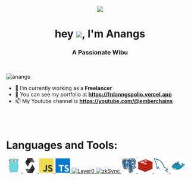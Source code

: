 <div align="center" >
  <img src="https://media.giphy.com/media/gjrYDwbjnK8x36xZIO/giphy.gif" width="250"/>
  <h1 align="center">hey <img src="https://media.giphy.com/media/hvRJCLFzcasrR4ia7z/giphy.gif" width="30px"/>, I'm Anangs</h1>
  <h3 align="center">A Passionate Wibu</h3>
</div>

<br/>
<p align="left"> <img src="https://komarev.com/ghpvc/?username=faridanangs&label=Profile%20views&color=ba0bea&style=flat" alt="anangs" /></p>

- 🔭 I’m currently working as a **Freelancer**
- 🔗 You can see my portfolio at **https://frdanngspolio.vercel.app**
- 📫 My Youtube channel is **https://youtube.com/@emberchains**

<br/>
<br/>

<p align="left">
</p>

<h1>Languages and Tools:</h1>
<div align="center">
  <p align="left">
    <a href="https://golang.org" target="_blank" rel="noreferrer">
      <img src="https://raw.githubusercontent.com/devicons/devicon/master/icons/go/go-original.svg" alt="golang" width="40" height="40"/>
    </a>
    <a href="https://soliditylang.org" target="_blank" rel="noreferrer">
      <img src="https://raw.githubusercontent.com/devicons/devicon/master/icons/solidity/solidity-original.svg" alt="solidity" width="40" height="40"/>
    </a>
    <a href="https://developer.mozilla.org/en-US/docs/Web/JavaScript" target="_blank" rel="noreferrer">
      <img src="https://raw.githubusercontent.com/devicons/devicon/master/icons/javascript/javascript-original.svg" alt="javascript" width="40" height="40"/>
    </a>
    <a href="https://www.typescriptlang.org" target="_blank" rel="noreferrer">
      <img src="https://raw.githubusercontent.com/devicons/devicon/master/icons/typescript/typescript-original.svg" alt="typescript" width="40" height="40"/>
    </a>
    <a href="https://layerzero.network" target="_blank" rel="noreferrer">
      <img src="https://avatars.githubusercontent.com/u/90789833?s=200&v=4" alt="Layer0" width="40" height="40"/>
    </a>
    <a href="https://zksync.io" target="_blank" rel="noreferrer">
      <img src="https://avatars.githubusercontent.com/u/42489169?s=200&v=4" alt="zkSync" width="40" height="40"/>
    </a>
    <a href="https://www.postgresql.org" target="_blank" rel="noreferrer">
      <img src="https://raw.githubusercontent.com/devicons/devicon/master/icons/postgresql/postgresql-original.svg" alt="PostgreSQL" width="40" height="40"/>
    </a>
    <a href="https://redis.io/" target="_blank" rel="noreferrer">
      <img src="https://raw.githubusercontent.com/devicons/devicon/master/icons/redis/redis-original.svg" alt="Redis" width="40" height="40"/>
    </a>
    <a href="https://www.mysql.com/" target="_blank" rel="noreferrer">
      <img src="https://raw.githubusercontent.com/devicons/devicon/master/icons/mysql/mysql-original.svg" alt="MySQL" width="40" height="40"/>
    </a>
    <a href="https://www.docker.com/" target="_blank" rel="noreferrer">
      <img src="https://raw.githubusercontent.com/devicons/devicon/master/icons/docker/docker-original.svg" alt="Docker" width="40" height="40"/>
    </a>
  </p>
</div>
